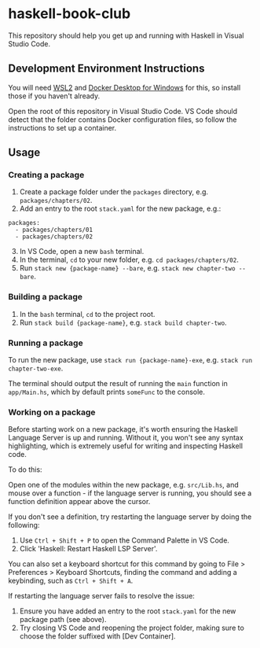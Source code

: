# haskell-book-club

This repository should help you get up and running with Haskell in Visual Studio Code.

## Development Environment Instructions

You will need [WSL2](https://docs.microsoft.com/en-us/windows/wsl/install) and [Docker Desktop for Windows](https://docs.docker.com/desktop/windows/install/) for this, so install those if you haven't already.

Open the root of this repository in Visual Studio Code. VS Code should detect that the folder contains Docker configuration files, so follow the instructions to set up a container.

## Usage

### Creating a package

1. Create a package folder under the `packages` directory, e.g. `packages/chapters/02`.
2. Add an entry to the root `stack.yaml` for the new package, e.g.:
```
packages:
  - packages/chapters/01
  - packages/chapters/02
```
3. In VS Code, open a new `bash` terminal.
4. In the terminal, `cd` to your new folder, e.g. `cd packages/chapters/02`.
5. Run `stack new {package-name} --bare`, e.g. `stack new chapter-two --bare`.

### Building a package

1. In the `bash` terminal, `cd` to the project root.
2. Run `stack build {package-name}`, e.g. `stack build chapter-two`.

### Running a package

To run the new package, use `stack run {package-name}-exe`, e.g. `stack run chapter-two-exe`.

The terminal should output the result of running the `main` function in `app/Main.hs`, which by default prints `someFunc` to the console.

### Working on a package

Before starting work on a new package, it's worth ensuring the Haskell Language Server is up and running. Without it, you won't see any syntax highlighting, which is extremely useful for writing and inspecting Haskell code.

To do this:

Open one of the modules within the new package, e.g. `src/Lib.hs`, and mouse over a function - if the language server is running, you should see a function definition appear above the cursor.

If you don't see a definition, try restarting the language server by doing the following:

1. Use `Ctrl + Shift + P` to open the Command Palette in VS Code.
2. Click 'Haskell: Restart Haskell LSP Server'.

You can also set a keyboard shortcut for this command by going to File > Preferences > Keyboard Shortcuts, finding the command and adding a keybinding, such as `Ctrl + Shift + A`.

If restarting the language server fails to resolve the issue:

1. Ensure you have added an entry to the root `stack.yaml` for the new package path (see above).
2. Try closing VS Code and reopening the project folder, making sure to choose the folder suffixed with [Dev Container].
